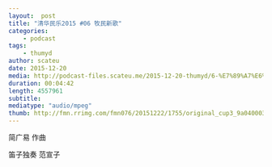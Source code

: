 ```yaml
---
layout:  post
title: "清华民乐2015 #06 牧民新歌"
categories:
    - podcast
tags:
    - thumyd
author: scateu
date: 2015-12-20
media: http://podcast-files.scateu.me/2015-12-20-thumyd/6-%E7%89%A7%E6%B0%91%E6%96%B0%E6%AD%8C.m4a
duration: 00:04:42
length: 4557961
subtitle:
mediatype: "audio/mpeg"
thumb: http://fmn.rrimg.com/fmn076/20151222/1755/original_cup3_9a04000383e51e83.jpg
---
```


简广易 作曲

笛子独奏 范宣子
